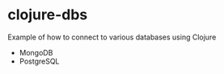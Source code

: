 clojure-dbs
===========

Example of how to connect to various databases using Clojure

- MongoDB
- PostgreSQL
